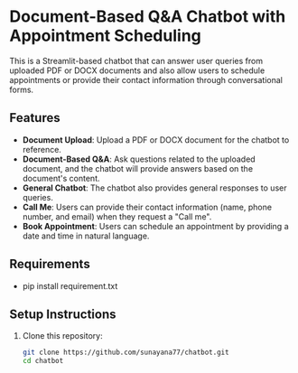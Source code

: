 # Document-Based Q&A Chatbot with Appointment Scheduling

This is a Streamlit-based chatbot that can answer user queries from uploaded PDF or DOCX documents and also allow users to schedule appointments or provide their contact information through conversational forms.

## Features
- **Document Upload**: Upload a PDF or DOCX document for the chatbot to reference.
- **Document-Based Q&A**: Ask questions related to the uploaded document, and the chatbot will provide answers based on the document's content.
- **General Chatbot**: The chatbot also provides general responses to user queries.
- **Call Me**: Users can provide their contact information (name, phone number, and email) when they request a "Call me".
- **Book Appointment**: Users can schedule an appointment by providing a date and time in natural language.

## Requirements
- pip install requirement.txt

## Setup Instructions

1. Clone this repository:
   ```bash
   git clone https://github.com/sunayana77/chatbot.git
   cd chatbot
